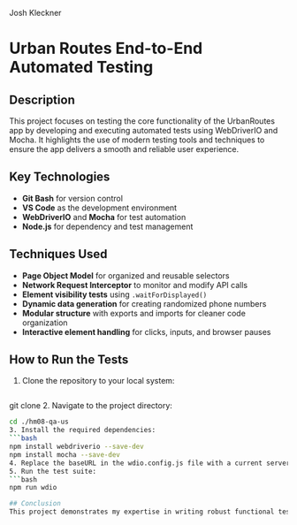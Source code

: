Josh Kleckner
# Urban Routes End-to-End Automated Testing

## Description
This project focuses on testing the core functionality of the UrbanRoutes app by developing and executing automated tests using WebDriverIO and Mocha. It highlights the use of modern testing tools and techniques to ensure the app delivers a smooth and reliable user experience.

## Key Technologies
- **Git Bash** for version control  
- **VS Code** as the development environment  
- **WebDriverIO** and **Mocha** for test automation  
- **Node.js** for dependency and test management  

## Techniques Used
- **Page Object Model** for organized and reusable selectors  
- **Network Request Interceptor** to monitor and modify API calls  
- **Element visibility tests** using `.waitForDisplayed()`  
- **Dynamic data generation** for creating randomized phone numbers  
- **Modular structure** with exports and imports for cleaner code organization  
- **Interactive element handling** for clicks, inputs, and browser pauses

## How to Run the Tests
1. Clone the repository to your local system:  
   ```bash
git clone <repository-url>
2. Navigate to the project directory:
   ```bash
cd ./hm08-qa-us
3. Install the required dependencies:
   ```bash
npm install webdriverio --save-dev  
npm install mocha --save-dev  
4. Replace the baseURL in the wdio.config.js file with a current server URL from TripleTen.
5. Run the test suite:
   ```bash
npm run wdio

## Conclusion
This project demonstrates my expertise in writing robust functional tests, implementing advanced testing techniques like intercepting network requests and using dynamic data, and ensuring code modularity for maintainability. It underscores my ability to identify and test critical application workflows while leveraging best practices in test automation.
